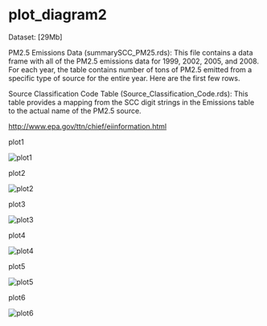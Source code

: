 # plot_diagram2
 Dataset: [29Mb]
 
 PM2.5 Emissions Data (summarySCC_PM25.rds): This file contains a data frame with all of the PM2.5 emissions data for 1999, 2002, 2005, and 2008. For each year, the table contains number of tons of PM2.5 emitted from a specific type of source for the entire year. Here are the first few rows.
 
 Source Classification Code Table (Source_Classification_Code.rds): This table provides a mapping from the SCC digit strings in the Emissions table to the actual name of the PM2.5 source.
 
 http://www.epa.gov/ttn/chief/eiinformation.html
 
 plot1
 
 
![plot1](https://cloud.githubusercontent.com/assets/8493530/9497600/633a5f36-4bdb-11e5-9c3e-5245b5bf1630.png)

plot2


![plot2](https://cloud.githubusercontent.com/assets/8493530/9497604/633e9ed4-4bdb-11e5-97ae-4eef4b484b28.png)


plot3


![plot3](https://cloud.githubusercontent.com/assets/8493530/9497602/633bed2e-4bdb-11e5-8759-9f9f22aa0c1b.png)


plot4


![plot4](https://cloud.githubusercontent.com/assets/8493530/9497603/633ce0d0-4bdb-11e5-9c7d-37eb0778c950.png)


plot5


![plot5](https://cloud.githubusercontent.com/assets/8493530/9497863/9e7af47e-4bdc-11e5-81e9-ea5fc1194f64.png)


plot6


![plot6](https://cloud.githubusercontent.com/assets/8493530/9498235/56f76cf2-4bde-11e5-828c-913f3a9fb6cd.png)
